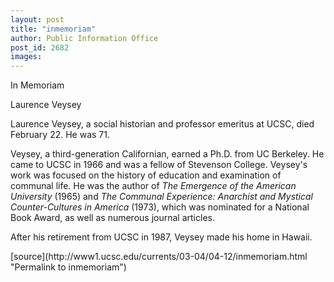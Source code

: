 ```yaml
---
layout: post
title: "inmemoriam"
author: Public Information Office
post_id: 2682
images:
---
```


<p class="pagehead">
  In Memoriam
</p>
<p class="sectionhead">
  Laurence Veysey
</p>
<p>
  Laurence Veysey, a social historian and professor emeritus at UCSC, died February 22. He was 71.
</p>
<p>
  Veysey, a third-generation Californian, earned a Ph.D. from UC Berkeley. He came to UCSC in 1966 and was a fellow of Stevenson College. Veysey's work was focused on the history of education and examination of communal life. He was the author of <i>The Emergence of the American University</i> (1965) and <i>The Communal Experience: Anarchist and Mystical Counter-Cultures in America</i> (1973), which was nominated for a National Book Award, as well as numerous journal articles.
</p>
<p>
  After his retirement from UCSC in 1987, Veysey made his home in Hawaii.
</p>
<p>

</p>
[source](http://www1.ucsc.edu/currents/03-04/04-12/inmemoriam.html "Permalink to inmemoriam")
